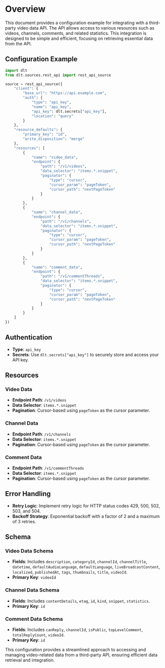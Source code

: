 # Overview

This document provides a configuration example for integrating with a third-party video data API. The API allows access to various resources such as videos, channels, comments, and related statistics. This integration is designed to be simple and efficient, focusing on retrieving essential data from the API.

## Configuration Example

```python
import dlt
from dlt.sources.rest_api import rest_api_source

source = rest_api_source({
    "client": {
        "base_url": "https://api.example.com",
        "auth": {
            "type": "api_key",
            "name": "api_key",
            "api_key": dlt.secrets["api_key"],
            "location": "query"
        }
    },
    "resource_defaults": {
        "primary_key": "id",
        "write_disposition": "merge"
    },
    "resources": [
        {
            "name": "video_data",
            "endpoint": {
                "path": "/v1/videos",
                "data_selector": "items.*.snippet",
                "paginator": {
                    "type": "cursor",
                    "cursor_param": "pageToken",
                    "cursor_path": "nextPageToken"
                }
            }
        },
        {
            "name": "channel_data",
            "endpoint": {
                "path": "/v1/channels",
                "data_selector": "items.*.snippet",
                "paginator": {
                    "type": "cursor",
                    "cursor_param": "pageToken",
                    "cursor_path": "nextPageToken"
                }
            }
        },
        {
            "name": "comment_data",
            "endpoint": {
                "path": "/v1/commentThreads",
                "data_selector": "items.*.snippet",
                "paginator": {
                    "type": "cursor",
                    "cursor_param": "pageToken",
                    "cursor_path": "nextPageToken"
                }
            }
        }
    ]
})
```

## Authentication

- **Type**: `api_key`
- **Secrets**: Use `dlt.secrets["api_key"]` to securely store and access your API key.

## Resources

### Video Data
- **Endpoint Path**: `/v1/videos`
- **Data Selector**: `items.*.snippet`
- **Pagination**: Cursor-based using `pageToken` as the cursor parameter.

### Channel Data
- **Endpoint Path**: `/v1/channels`
- **Data Selector**: `items.*.snippet`
- **Pagination**: Cursor-based using `pageToken` as the cursor parameter.

### Comment Data
- **Endpoint Path**: `/v1/commentThreads`
- **Data Selector**: `items.*.snippet`
- **Pagination**: Cursor-based using `pageToken` as the cursor parameter.

## Error Handling

- **Retry Logic**: Implement retry logic for HTTP status codes 429, 500, 502, 503, and 504.
- **Backoff Strategy**: Exponential backoff with a factor of 2 and a maximum of 3 retries.

## Schema

### Video Data Schema
- **Fields**: Includes `description`, `categoryId`, `channelId`, `channelTitle`, `datetime`, `defaultAudioLanguage`, `defaultLanguage`, `liveBroadcastContent`, `localized`, `publishedAt`, `tags`, `thumbnails`, `title`, `videoId`.
- **Primary Key**: `videoId`

### Channel Data Schema
- **Fields**: Includes `contentDetails`, `etag`, `id`, `kind`, `snippet`, `statistics`.
- **Primary Key**: `id`

### Comment Data Schema
- **Fields**: Includes `canReply`, `channelId`, `isPublic`, `topLevelComment`, `totalReplyCount`, `videoId`.
- **Primary Key**: `id`

This configuration provides a streamlined approach to accessing and managing video-related data from a third-party API, ensuring efficient data retrieval and integration.